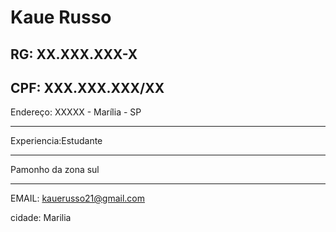 # Kaue Russo
  
RG: XX.XXX.XXX-X
---
CPF: XXX.XXX.XXX/XX
---

Endereço: XXXXX - Marília - SP

---


Experiencia:Estudante

---

Pamonho da zona sul
 
 ---
 
 EMAIL: kauerusso21@gmail.com

 cidade: Marilia
